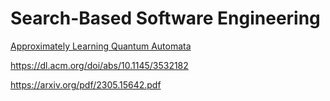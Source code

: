 # Search-Based Software Engineering

[Approximately Learning Quantum Automata](https://link.springer.com/chapter/10.1007/978-3-031-35257-7_16)

https://dl.acm.org/doi/abs/10.1145/3532182

https://arxiv.org/pdf/2305.15642.pdf
